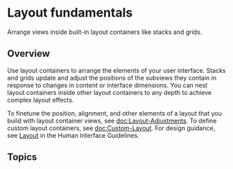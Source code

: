 # Layout fundamentals

Arrange views inside built-in layout containers like stacks and grids.

## Overview

Use layout containers to arrange the elements of your user interface. Stacks and
grids update and adjust the positions of the subviews they contain in response
to changes in content or interface dimensions. You can nest layout containers
inside other layout containers to any depth to achieve complex layout effects.

To finetune the position, alignment, and other elements of a layout that you
build with layout container views, see <doc:Layout-Adjustments>. To define
custom layout containers, see <doc:Custom-Layout>. For design guidance, see
[Layout](https://developer.apple.com/design/human-interface-guidelines/foundations/layout) in the Human Interface Guidelines.

## Topics

